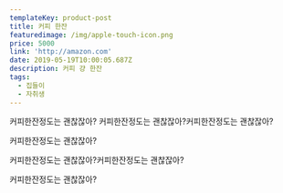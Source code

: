 ```yaml
---
templateKey: product-post
title: 커피 한잔
featuredimage: /img/apple-touch-icon.png
price: 5000
link: 'http://amazon.com'
date: 2019-05-19T10:00:05.687Z
description: 커피 걍 한잔
tags:
  - 집들이
  - 자취생
---
```


커피한잔정도는 괜찮잖아? 커피한잔정도는 괜찮잖아?커피한잔정도는 괜찮잖아?

커피한잔정도는 괜찮잖아?

커피한잔정도는 괜찮잖아?커피한잔정도는 괜찮잖아?

커피한잔정도는 괜찮잖아?